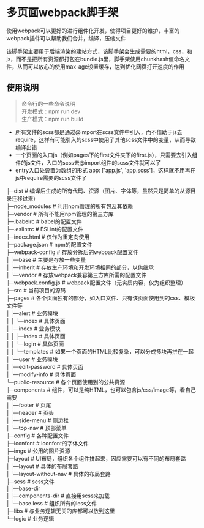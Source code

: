# 多页面webpack脚手架

使用webpack可以更好的进行组件化开发，使得项目更好的维护，丰富的webpack插件可以帮助我们合并，编译，压缩文件

该脚手架主要用于后端渲染的建站方式，该脚手架会生成需要的html，css，和js，而不是把所有资源都打包在bundle.js里，脚手架使用chunkhash值命名文件，从而可以放心的使用max-age设置缓存，达到优化网页打开速度的作用

## 使用说明

> 命令行的一些命令说明  
> 开发模式：npm run dev  
> 生产模式：npm run build  

- 所有文件的scss都是通过@import在scss文件中引入，而不借助于js去require，这样有可能引入的scss中使用了其他scss文件中的变量，从而导致编译出错
- 一个页面的入口js（例如pages下的first文件夹下的first.js），只需要去引入组件的js文件，入口的scss去@import组件的scss文件就可以了
- entry入口处设置为数组的形式 app: ['app.js', 'app.scss']，这样就不用再在js中require需要的scss文件了


├─dist # 编译后生成的所有代码、资源（图片、字体等，虽然只是简单的从源目录迁移过来）  
├─node_modules # 利用npm管理的所有包及其依赖  
├─vendor # 所有不能用npm管理的第三方库  
├─.babelrc # babel的配置文件  
├─.eslintrc # ESLint的配置文件  
├─index.html # 仅作为重定向使用  
├─package.json # npm的配置文件  
├─webpack-config # 存放分拆后的webpack配置文件  
│   ├─base # 主要是存放一些变量  
│   ├─inherit # 存放生产环境和开发环境相同的部分，以供继承  
│   └─vendor # 存放webpack兼容第三方库所需的配置文件  
├─webpack.config.js # webpack配置文件（无实质内容，仅为组织整理）  
├─src # 当前项目的源码  
    ├─pages # 各个页面独有的部分，如入口文件、只有该页面使用到的css、模板文件等  
    │  ├─alert # 业务模块  
    │  │  └─index # 具体页面  
    │  ├─index # 业务模块  
    │  │  ├─index # 具体页面  
    │  │  └─login # 具体页面  
    │  │      └─templates # 如果一个页面的HTML比较复杂，可以分成多块再拼在一起  
    │  └─user # 业务模块  
    │      ├─edit-password # 具体页面  
    │      └─modify-info # 具体页面  
    └─public-resource # 各个页面使用到的公共资源  
        ├─components # 组件，可以是纯HTML，也可以包含js/css/image等，看自己需要  
        │  ├─footer # 页尾  
        │  ├─header # 页头  
        │  ├─side-menu # 侧边栏  
        │  └─top-nav # 顶部菜单  
        ├─config # 各种配置文件  
        ├─iconfont # iconfont的字体文件  
        ├─imgs # 公用的图片资源  
        ├─layout # UI布局，组织各个组件拼起来，因应需要可以有不同的布局套路  
        │  ├─layout # 具体的布局套路  
        │  └─layout-without-nav # 具体的布局套路  
        ├─scss # scss文件  
        │  ├─base-dir  
        │  ├─components-dir # 直接用scss来加载  
        │  └─base.less # 组织所有的less文件  
        ├─libs # 与业务逻辑无关的库都可以放到这里  
        └─logic # 业务逻辑  